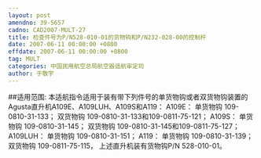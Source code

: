 ```yaml
---
layout: post
amendno: 39-5657
cadno: CAD2007-MULT-27
title: 检查件号为P/N528-010-01的货物钩和P/N232-028-00的控制杆
date: 2007-06-11 00:00:00 +0800
effdate: 2007-06-11 00:00:00 +0800
tag: MULT
categories: 中国民用航空总局航空器适航审定司
author: 于敬宇
---
```


##适用范围:
本适航指令适用于装有带下列件号的单货物钩或者双货物钩装置的Agusta直升机A109E、A109LUH、A109S和A119：
A109E：  单货物钩  109-0810-31-133；
双货物钩  109-0810-31-133和109-0811-75-121；
A109S：  单货物钩  109-0810-31-145；
双货物钩  109-0810-31-145和109-0811-75-127；
A109LUH：  单货物钩  109-0810-31-151；
A119： 单货物钩  109-0810-31-139；
双货物钩  109-0811-75-115，
上述直升机装有货物钩P/N 528-010-01。

